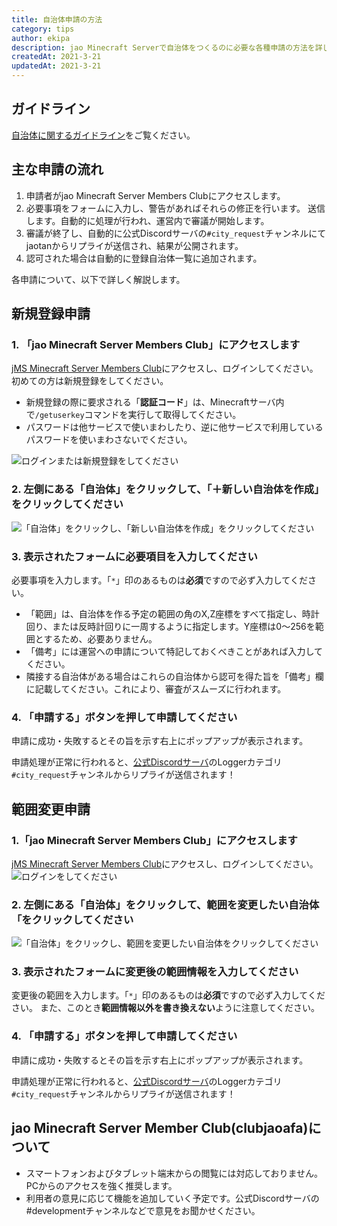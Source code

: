 ```yaml
---
title: 自治体申請の方法
category: tips
author: ekipa
description: jao Minecraft Serverで自治体をつくるのに必要な各種申請の方法を詳しく解説します。
createdAt: 2021-3-21
updatedAt: 2021-3-21
---
```


## ガイドライン

[自治体に関するガイドライン](/server/guidelines/cities)をご覧ください。

## 主な申請の流れ

1. 申請者がjao Minecraft Server Members Clubにアクセスします。
2. 必要事項をフォームに入力し、警告があればそれらの修正を行います。
送信します。自動的に処理が行われ、運営内で審議が開始します。
3. 審議が終了し、自動的に公式Discordサーバの`#city_request`チャンネルにてjaotanからリプライが送信され、結果が公開されます。
4. 認可された場合は自動的に登録自治体一覧に追加されます。

各申請について、以下で詳しく解説します。

## 新規登録申請

### 1. 「jao Minecraft Server Members Club」にアクセスします

[jMS Minecraft Server Members Club](https://club.jaoafa.com/)にアクセスし、ログインしてください。初めての方は新規登録をしてください。

- 新規登録の際に要求される「**認証コード**」は、Minecraftサーバ内で`/getuserkey`コマンドを実行して取得してください。
- パスワードは他サービスで使いまわしたり、逆に他サービスで利用しているパスワードを使いまわさないでください。

![ログインまたは新規登録をしてください](https://storage.jaoafa.com/9e47a8f93863ac50d58aec6c380c7e14.png)

### 2. 左側にある「**自治体**」をクリックして、「＋**新しい自治体を作成**」をクリックしてください

![「自治体」をクリックし、「新しい自治体を作成」をクリックしてください](https://storage.jaoafa.com/cf78be7f4a04d22804de65c7ff604e4b.png)

### 3. 表示されたフォームに必要項目を入力してください

必要事項を入力します。「`*`」印のあるものは**必須**ですので必ず入力してください。

- 「範囲」は、自治体を作る予定の範囲の角のX,Z座標をすべて指定し、時計回り、または反時計回りに一周するように指定します。Y座標は0～256を範囲とするため、必要ありません。
- 「備考」には運営への申請について特記しておくべきことがあれば入力してください。
- 隣接する自治体がある場合はこれらの自治体から認可を得た旨を「備考」欄に記載してください。これにより、審査がスムーズに行われます。

### 4. 「申請する」ボタンを押して申請してください

申請に成功・失敗するとその旨を示す右上にポップアップが表示されます。

申請処理が正常に行われると、[公式Discordサーバ](/blog/join_discord)のLoggerカテゴリ`#city_request`チャンネルからリプライが送信されます！

## 範囲変更申請

### 1.「jao Minecraft Server Members Club」にアクセスします

[jMS Minecraft Server Members Club](https://club.jaoafa.com/)にアクセスし、ログインしてください。
![ログインをしてください](https://storage.jaoafa.com/49fbbd86ac3c1ff9d97ac16df06765cc.png)

### 2. 左側にある「**自治体**」をクリックして、範囲を変更したい自治体「をクリックしてください

![「自治体」をクリックし、範囲を変更したい自治体をクリックしてください](https://storage.jaoafa.com/cf78be7f4a04d22804de65c7ff604e4b.png)

### 3. 表示されたフォームに変更後の範囲情報を入力してください

変更後の範囲を入力します。「`*`」印のあるものは**必須**ですので必ず入力してください。
また、このとき**範囲情報以外を書き換えない**ように注意してください。

### 4. 「申請する」ボタンを押して申請してください

申請に成功・失敗するとその旨を示す右上にポップアップが表示されます。

申請処理が正常に行われると、[公式Discordサーバ](/blog/join_discord)のLoggerカテゴリ`#city_request`チャンネルからリプライが送信されます！

## jao Minecraft Server Member Club(clubjaoafa)について

- スマートフォンおよびタブレット端末からの閲覧には対応しておりません。PCからのアクセスを強く推奨します。
- 利用者の意見に応じて機能を追加していく予定です。公式Discordサーバの#developmentチャンネルなどで意見をお聞かせください。
